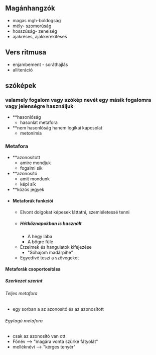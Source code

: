 ## Magánhangzók 
- magas mgh-boldogság
- mély- szomorúság
- hosszúság- zeneiség
- ajakréses, ajakkerekítéses

## Vers ritmusa
- enjambement -  soráthajlás
- alliteráció
## szóképek
### valamely fogalom vagy szókép nevét egy másik fogalomra vagy jelenségre használjuk
- **hasonlóság
	- hasonlat metafora
- **nem hasonlóság hanem logikai kapcsolat
	- metonímia
### Metafora
 - **azonosított
	 - amire mondjuk
	 - fogalmi sík
- **azonosító
	- amit mondunk
	- képi sík
- **közös jegyek
- #### Metaforák funkciói
	- Elvont dolgokat képesek láttatni, szemléletessé tenni
	- ##### Hétköznapokban is használt
		- A hegy lába 
		- A bögre füle
	- Érzelmek és hangulatok kifejezése
		- "Sóhajom madárpihe"
	- Egyedivé teszi a szövegeket
#### Metaforák csoportosítása
##### Szerkezet szerint
###### Teljes metafora
- egy sorban a az azonosító és az azonosított
###### Egytagú metafora
- csak az azonosító van ott
- Főnév --> "magára vonta szürke fátyolát"
- melléknévi --> "kérges tenyér"